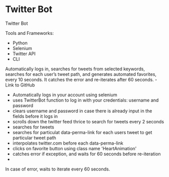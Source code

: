 # Twitter Bot 

Twitter Bot 

Tools and Frameworks:
- Python
- Selenium
- Twitter API
- CLI

Automatically logs in, searches for tweets from selected keywords, searches for each user’s tweet path,
and generates automated favorites, every 10 seconds. It catches the error and re-iterates after 60 seconds. - Link to GitHub

- Automatically logs in your account using selenium 
- uses TwitterBot function to log in with your credentials: username and password
- clears username and password in case there is already input in the fields before it logs in
- scrolls down the twitter feed thrice to search for tweets every 2 seconds
- searches for tweets
- searches for particulat data-perma-link for each users tweet to get particular tweet path
- interpolates twitter.com before each data-perma-link
- clicks on favorite button using class name 'HeartAnimation' 
- catches error if exception, and waits for 60 seconds before re-iteration
- 

In case of error, waits to iterate every 60 seconds.


